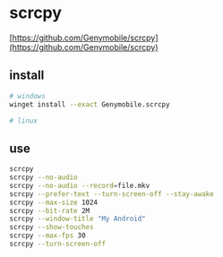 # scrcpy
[https://github.com/Genymobile/scrcpy](https://github.com/Genymobile/scrcpy)

## install
```bash
# windows
winget install --exact Genymobile.scrcpy

# linux

```

## use
```bash
scrcpy
scrcpy --no-audio
scrcpy --no-audio --record=file.mkv
scrcpy --prefer-text --turn-screen-off --stay-awake
scrcpy --max-size 1024
scrcpy --bit-rate 2M
scrcpy --window-title "My Android"
scrcpy --show-touches
scrcpy --max-fps 30
scrcpy --turn-screen-off
```